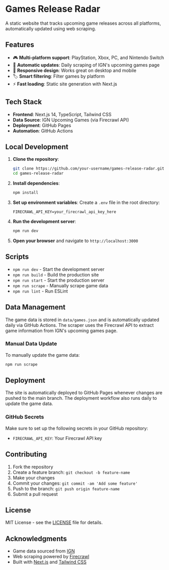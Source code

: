 # Games Release Radar

A static website that tracks upcoming game releases across all platforms, automatically updated using web scraping.

## Features

- 🎮 **Multi-platform support**: PlayStation, Xbox, PC, and Nintendo Switch
- 🔄 **Automatic updates**: Daily scraping of IGN's upcoming games page
- 📱 **Responsive design**: Works great on desktop and mobile
- 🏷️ **Smart filtering**: Filter games by platform
- ⚡ **Fast loading**: Static site generation with Next.js

## Tech Stack

- **Frontend**: Next.js 14, TypeScript, Tailwind CSS
- **Data Source**: IGN Upcoming Games (via Firecrawl API)
- **Deployment**: GitHub Pages
- **Automation**: GitHub Actions

## Local Development

1. **Clone the repository**:
   ```bash
   git clone https://github.com/your-username/games-release-radar.git
   cd games-release-radar
   ```

2. **Install dependencies**:
   ```bash
   npm install
   ```

3. **Set up environment variables**:
   Create a `.env` file in the root directory:
   ```
   FIRECRAWL_API_KEY=your_firecrawl_api_key_here
   ```

4. **Run the development server**:
   ```bash
   npm run dev
   ```

5. **Open your browser** and navigate to `http://localhost:3000`

## Scripts

- `npm run dev` - Start the development server
- `npm run build` - Build the production site
- `npm run start` - Start the production server
- `npm run scrape` - Manually scrape game data
- `npm run lint` - Run ESLint

## Data Management

The game data is stored in `data/games.json` and is automatically updated daily via GitHub Actions. The scraper uses the Firecrawl API to extract game information from IGN's upcoming games page.

### Manual Data Update

To manually update the game data:

```bash
npm run scrape
```

## Deployment

The site is automatically deployed to GitHub Pages whenever changes are pushed to the main branch. The deployment workflow also runs daily to update the game data.

### GitHub Secrets

Make sure to set up the following secrets in your GitHub repository:

- `FIRECRAWL_API_KEY`: Your Firecrawl API key

## Contributing

1. Fork the repository
2. Create a feature branch: `git checkout -b feature-name`
3. Make your changes
4. Commit your changes: `git commit -am 'Add some feature'`
5. Push to the branch: `git push origin feature-name`
6. Submit a pull request

## License

MIT License - see the [LICENSE](LICENSE) file for details.

## Acknowledgments

- Game data sourced from [IGN](https://www.ign.com/)
- Web scraping powered by [Firecrawl](https://firecrawl.dev/)
- Built with [Next.js](https://nextjs.org/) and [Tailwind CSS](https://tailwindcss.com/)
